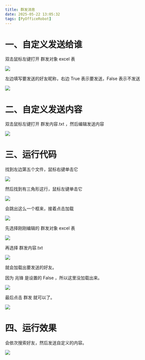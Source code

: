 ```yaml
---
title: 群发消息
date: 2025-05-22 13:05:32
tags: [PyOfficeRobot]
---
```


#  一、自定义发送给谁

双击鼠标左键打开 群发对象 excel 表

![](https://raw.gitcode.com/yaaakaaang/pic/raw/main/1747904280723.jpg)

左边填写要发送的好友昵称，右边 True 表示要发送，False 表示不发送

![](https://raw.gitcode.com/yaaakaaang/pic/raw/main/1747904851335.jpg)

#  二、自定义发送内容

双击鼠标左键打开  群发内容.txt ，然后编辑发送内容

![](https://raw.gitcode.com/yaaakaaang/pic/raw/main/1747906453544.jpg)

#  三、运行代码

  找到左边第五个文件，鼠标右键单击它
  
  ![](https://raw.gitcode.com/yaaakaaang/pic/raw/main/1747904013660.jpg)
  
  然后找到有三角形这行，鼠标左键单击它
  
  ![](https://raw.gitcode.com/yaaakaaang/pic/raw/main/1747904083691.jpg)
  
  会跳出这么一个框来，接着点击加载
  
  ![](https://raw.gitcode.com/yaaakaaang/pic/raw/main/1747906564366.png)
  
  先选择刚刚编辑的 群发对象 excel 表
  
  ![](https://raw.gitcode.com/yaaakaaang/pic/raw/main/1747906637240.jpg)
  
  再选择  群发内容.txt 
  
  ![](https://raw.gitcode.com/yaaakaaang/pic/raw/main/1747906728031.jpg)
  
  就会加载出要发送的好友。
  
  因为 兆锋  是设置的 False ，所以这里没加载出来。
  
  ![](https://raw.gitcode.com/yaaakaaang/pic/raw/main/1747906788965.jpg)
  
  最后点击 群发  就可以了。
  
  ![](https://raw.gitcode.com/yaaakaaang/pic/raw/main/1747906927437.jpg)
  
  # 四、运行效果
  
  会依次搜索好友，然后发送自定义的内容。
  
  ![](https://raw.gitcode.com/yaaakaaang/pic/raw/main/1747906976046.png)
  